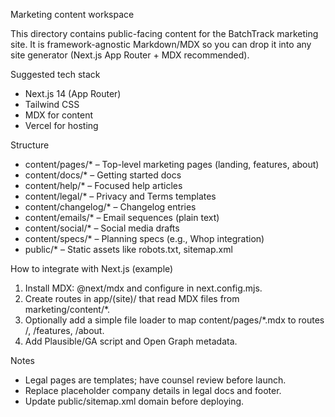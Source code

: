 Marketing content workspace

This directory contains public-facing content for the BatchTrack marketing site. It is framework-agnostic Markdown/MDX so you can drop it into any site generator (Next.js App Router + MDX recommended).

Suggested tech stack
- Next.js 14 (App Router)
- Tailwind CSS
- MDX for content
- Vercel for hosting

Structure
- content/pages/* – Top-level marketing pages (landing, features, about)
- content/docs/* – Getting started docs
- content/help/* – Focused help articles
- content/legal/* – Privacy and Terms templates
- content/changelog/* – Changelog entries
- content/emails/* – Email sequences (plain text)
- content/social/* – Social media drafts
- content/specs/* – Planning specs (e.g., Whop integration)
- public/* – Static assets like robots.txt, sitemap.xml

How to integrate with Next.js (example)
1. Install MDX: @next/mdx and configure in next.config.mjs.
2. Create routes in app/(site)/ that read MDX files from marketing/content/*.
3. Optionally add a simple file loader to map content/pages/*.mdx to routes /, /features, /about.
4. Add Plausible/GA script and Open Graph metadata.

Notes
- Legal pages are templates; have counsel review before launch.
- Replace placeholder company details in legal docs and footer.
- Update public/sitemap.xml domain before deploying.
